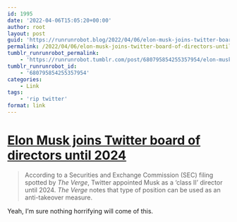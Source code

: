 ```yaml
---
id: 1995
date: '2022-04-06T15:05:20+00:00'
author: root
layout: post
guid: 'https://runrunrobot.blog/2022/04/06/elon-musk-joins-twitter-board-of-directors-until/'
permalink: /2022/04/06/elon-musk-joins-twitter-board-of-directors-until/
tumblr_runrunrobot_permalink:
    - 'https://runrunrobot.tumblr.com/post/680795854255357954/elon-musk-joins-twitter-board-of-directors-until'
tumblr_runrunrobot_id:
    - '680795854255357954'
categories:
    - Link
tags:
    - 'rip twitter'
format: link
---
```


# [Elon Musk joins Twitter board of directors until 2024](https://mobilesyrup.com/2022/04/05/elon-musk-twitter-board-of-directors/)

> According to a Securities and Exchange Commission (SEC) filing spotted by *The Verge*, Twitter appointed Musk as a ‘class II’ director until 2024. *The Verge* notes that type of position can be used as an anti-takeover measure.

Yeah, I’m sure nothing horrifying will come of this.